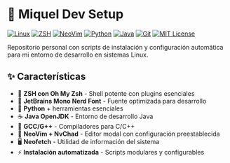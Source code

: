 # 🚀 Miquel Dev Setup

[![Linux](https://img.shields.io/badge/💻-Linux-0078D6?style=flat-square&logo=linux&logoColor=white)](https://www.linux.org/)
[![ZSH](https://img.shields.io/badge/🐚-ZSH-F15A24?style=flat-square&logo=gnu-bash&logoColor=white)](https://www.zsh.org/)
[![NeoVim](https://img.shields.io/badge/📝-NeoVim-57A143?style=flat-square&logo=neovim&logoColor=white)](https://neovim.io/)
[![Python](https://img.shields.io/badge/🐍-Python-3776AB?style=flat-square&logo=python&logoColor=white)](https://www.python.org/)
[![Java](https://img.shields.io/badge/☕-Java-007396?style=flat-square&logo=openjdk&logoColor=white)](https://openjdk.org/)
[![Git](https://img.shields.io/badge/🔀-Git-F05032?style=flat-square&logo=git&logoColor=white)](https://git-scm.com/)
[![MIT License](https://img.shields.io/badge/📜-MIT_License-3DA639?style=flat-square&logo=opensourceinitiative&logoColor=white)](LICENSE)

Repositorio personal con scripts de instalación y configuración automática para mi entorno de desarrollo en sistemas Linux.

## ✨ Características

- 🐚 **ZSH con Oh My Zsh** - Shell potente con plugins esenciales
- 🎨 **JetBrains Mono Nerd Font** - Fuente optimizada para desarrollo
- 🐍 **Python** + herramientas esenciales
- ☕ **Java OpenJDK** - Entorno de desarrollo Java
- 🔧 **GCC/G++** - Compiladores para C/C++
- 📝 **NeoVim + NvChad** - Editor modal con configuración preestablecida
- 🖥️ **Neofetch** - Utilidad de información del sistema
- ⚡ **Instalación automatizada** - Scripts modulares y configurables
